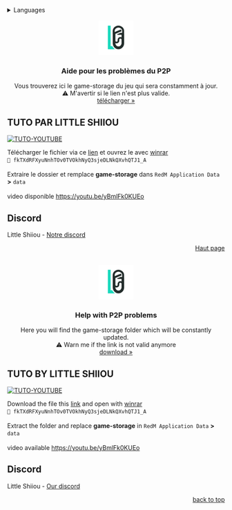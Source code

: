 <a name="readme-top"></a>

<details>
  <summary>Languages</summary>
  <ol>
    <li>
      <a href="#tuto-par-little-shiiou">Français</a>
    </li>
    <li>
      <a href="#tuto-by-little-shiiou">English</a>
    </li>
  </ol>
</details>

<br />
<div align="center">
  <a href="https://github.com/LittleShiiouDEV/help-redm-p2p">
    <img src="images/ls7ce.png" alt="Logo" width="80" height="80">
  </a>

  <h3 align="center">Aide pour les problèmes du P2P</h3>

  <p align="center">
    Vous trouverez ici le game-storage du jeu qui sera constamment à jour.
    <br />
    ⚠️ M'avertir si le lien n'est plus valide.
    <br />
    <a href="https://mega.nz/file/88Vg2B4Q">télécharger »</a>
  </p>
</div>

## TUTO PAR LITTLE SHIIOU

[![TUTO-YOUTUBE](https://i.imgur.com/qiNlGej.gif)](https://youtu.be/yBmlFk0KUEo)

Télécharger le fichier via ce [lien](https://mega.nz/file/88Vg2B4Q) et ouvrez le avec [winrar](https://www.win-rar.com/predownload.html?&L=10)
<br>
`🔑 fkTXdRFXyuNnhTOv0TVOkhNyQ3sjeDLNkQXvhQTJ1_A`
<br>
<br>
Extraire le dossier et remplace **game-storage** dans `RedM Application Data` **>** `data`
<br>
<br>
video disponible https://youtu.be/yBmlFk0KUEo

## Discord

Little Shiiou - [Notre discord](https://discord.gg/aVZb4emM69)

<p align="right"><a href="#readme-top">Haut page</a></p>

<br />
<div align="center">
  <a href="https://github.com/LittleShiiouDEV/help-redm-p2p">
    <img src="images/ls7ce.png" alt="Logo" width="80" height="80">
  </a>

  <h3 align="center">Help with P2P problems</h3>

  <p align="center">
    Here you will find the game-storage folder which will be constantly updated.
    <br />
    ⚠️ Warn me if the link is not valid anymore
    <br />
    <a href="https://mega.nz/file/88Vg2B4Q">download »</a>
  </p>
</div>

## TUTO BY LITTLE SHIIOU

[![TUTO-YOUTUBE](https://i.imgur.com/qiNlGej.gif)](https://youtu.be/yBmlFk0KUEo)

Download the file this [link](https://mega.nz/file/88Vg2B4Q) and open with [winrar](https://www.win-rar.com/predownload.html?&L=10)
<br>
`🔑 fkTXdRFXyuNnhTOv0TVOkhNyQ3sjeDLNkQXvhQTJ1_A`
<br>
<br>
Extract the folder and replace **game-storage** in `RedM Application Data` **>** `data`
<br>
<br>
video available https://youtu.be/yBmlFk0KUEo

## Discord

Little Shiiou - [Our discord](https://discord.gg/aVZb4emM69)

<p align="right"><a href="#readme-top">back to top</a></p>

